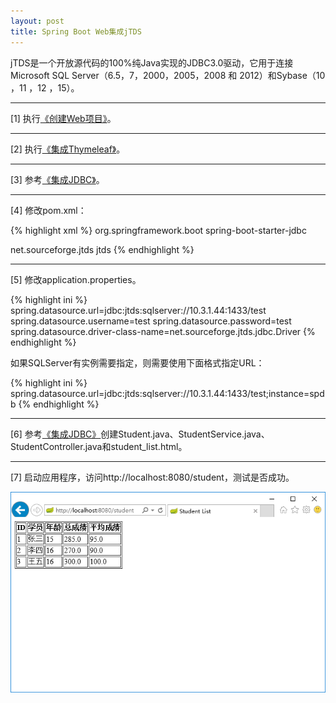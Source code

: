 ```yaml
---
layout: post
title: Spring Boot Web集成jTDS
---
```


jTDS是一个开放源代码的100%纯Java实现的JDBC3.0驱动，它用于连接 Microsoft SQL Server（6.5，7，2000，2005，2008 和 2012）和Sybase（10 ，11 ，12 ，15）。

---

[1] 执行[《创建Web项目》](/2016/12/09/spring-boot-web-create-project)。

---

[2] 执行[《集成Thymeleaf》](/2016/12/09/spring-boot-web-integrate-thymeleaf)。

---

[3] 参考[《集成JDBC》](/2016/12/09/spring-boot-web-integrate-jdbc)。

---

[4] 修改pom.xml：

{% highlight xml %}
<dependency>
    <groupId>org.springframework.boot</groupId>
    <artifactId>spring-boot-starter-jdbc</artifactId>
</dependency>
         
<dependency>
    <groupId>net.sourceforge.jtds</groupId>
    <artifactId>jtds</artifactId>
</dependency>
{% endhighlight %}

---

[5] 修改application.properties。

{% highlight ini %}
spring.datasource.url=jdbc:jtds:sqlserver://10.3.1.44:1433/test
spring.datasource.username=test
spring.datasource.password=test
spring.datasource.driver-class-name=net.sourceforge.jtds.jdbc.Driver
{% endhighlight %}

如果SQLServer有实例需要指定，则需要使用下面格式指定URL：

{% highlight ini %}
spring.datasource.url=jdbc:jtds:sqlserver://10.3.1.44:1433/test;instance=spdb
{% endhighlight %}

---

[6] 参考[《集成JDBC》](/2016/12/09/spring-boot-web-integrate-jdbc)创建Student.java、StudentService.java、StudentController.java和student_list.html。

---

[7] 启动应用程序，访问http://localhost:8080/student，测试是否成功。

![spring-boot-web-integrate-jdbc](/assets/img/posts/spring-boot-web-integrate-jdbc.png)